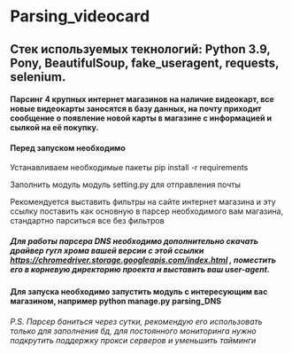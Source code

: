 # Parsing_videocard
## Стек используемых текнологий: Python 3.9, Pony, BeautifulSoup, fake_useragent, requests, selenium.
#### Парсинг 4 крупных интернет магазинов на наличие видеокарт, все новые видеокарты заносятся в базу данных, на почту приходит сообщение о появление новой карты в магазине с информацией и сылкой на её покупку.
#### Перед запуском необходимо

Устанавливаем необходимые пакеты pip install -r requirements

Заполнить модуль модуль setting.py для отправления почты

Рекомендуется выставить фильтры на сайте интернет магазина и эту ссылку поставить как основную в парсер необходимого вам магазина, стандартно парситься все без фильтров


##### Для работы парсера DNS необходимо дополнительно скачать драйвер гугл хрома вашей версии с этой ссылки https://chromedriver.storage.googleapis.com/index.html , поместить его в корневую директорию проекта и выставить ваш user-agent.

#### Для запуска необходимо запустить модуль с интересующим вас магазином, например python manage.py parsing_DNS

###### P.S. Парсер баниться через сутки, рекомендую его использовать только для заполнения бд, для постоянного мониторинга нужно подкрутить поддержку прокси серверов и уменьшить тайминги 
